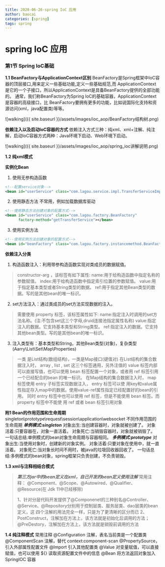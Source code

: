 ```yaml
---
title: 2020-06-26-spring IoC 应用
author: baocai
categories: [spring]
tags: spring
---
```



# spring IoC 应用


### 第1节 Spring IoC基础

 **1.1 BeanFactory与ApplicationContext区别**
 BeanFactory是Spring框架中IoC容器的顶层接口,用来定义一些基础功能,定义一些基础规范,而 ApplicationContext是它的一个子接口，所以ApplicationContext是具备BeanFactory提供的全部功能的。
通常，我们称BeanFactory为Spring IoC的基础容器，ApplicationContext是容器的高级接口，比 BeanFactory要拥有更多的功能，比如说国际化支持和资源访问(xml，java配置类)等等。

![walking]({{ site.baseurl }}/assets/images/ioc_aop/BeanFactory结构树.png)

**依赖注入以及启动IoC容器的方式**
依赖注入方式三种：纯xml、xml+注解、纯注解，启动IoC容器方式两种：Java环境下启动、Web环境下启动。

![walking]({{ site.baseurl }}/assets/images/ioc_aop/spring_ioc讲解说明.png)

**1.2 纯xml模式**

**实例化Bean**

 1. 使用无参构造函数
     
``` xml
<!--配置service对象-->
<bean id="userService" class="com.lagou.service.impl.TransferServiceImpl"> </bean>
```
 2. 使用静态方法
    不常用，例如加载数据库驱动
	 
``` xml
<!--使用静态方法创建对象的配置方式-->
<bean id="userService" class="com.lagou.factory.BeanFactory"
      factory-method="getTransferService"></bean>
```
 3. 使用实例方法
``` xml
<!--使用实例方法创建对象的配置方式-->
<bean id="beanFactory" class="com.lagou.factory.instancemethod.BeanFactory"></bean> <bean id="transferService" factory-bean="beanFactory" factory- method="getTransferService"></bean>
```
**依赖注入分类**
 1. 构造函数注入：利用带参构造函数实现对类成员的数据赋值。
> constructor-arg ，该标签有如下属性: name:用于给构造函数中指定名称的参数赋值。 index:用于给构造函数中指定索引位置的参数赋值。 value:用于指定基本类型或者String类型的数据。 ref:用于指定其他Bean类型的数据。写的是其他bean的唯一标识。

 2. set方法注入：通过类成员的set方法实现数据的注入。
    

> 需要使用 property 标签，该标签属性如下: name:指定注入时调用的set方法名称。(注:不包含set这三个字母,druid连接池指定属性名称) value:指定注入的数据。它支持基本类型和String类型。 ref:指定注入的数据。它支持其他bean类型。写的是其他bean的唯一标识。

 3. 注入类型有：基本类型和String，其他Bean类型(对象)，复杂类型(Aarry\List\Set\Map\Properties)

> 一类 是List结构(数组结构)，一类是Map接口(键值对) 
> 在List结构的集合数据注入时， array , list , set 这三个标签通用，另外注值的 value 标签内部 可以直接写值，也可以使用 bean 标签配置一个对象，或者用 ref 标签引用一个已经配合的bean 的唯一标识。
在Map结构的集合数据注入时， map 标签使用 entry 子标签实现数据注入， entry 标签可以使 用key和value属性指定存入map中的数据。使用value-ref属性指定已经配置好的bean的引用。 同时 entry 标签中也可以使用 ref 标签，但是不能使用 bean 标签。而 property 标签中不能使 用 ref 或者 bean 标签引用对象

 **附1 Bean的作用范围和生命周期**
 singleton\prototype\request\session\application\websocket
 不同作用范围的生命周期
***单例模式:singleton***
对象出生:当创建容器时，对象就被创建了。 
对象活着:只要容器在，对象一直活着。
对象死亡:当销毁容器时，对象就被销毁了。 
一句话总结:单例模式的bean对象生命周期与容器相同。 
***多例模式:prototype***
对象出生:当使用对象时，创建新的对象实例。 
对象活着:只要对象在使用中，就一直活着。 
对象死亡:当对象⻓时间不用时，被java的垃圾回收器回收了。 
一句话总结:多例模式的bean对象，spring框架只负责创建，不负责销毁。

**1.3 xml与注释相结合模式**

> ***第三方jar中的bean定义在xml，自己开发的bean定义使用注解***
常用注释：
@Component、@Scope、@Autowired、@Qualifier、@Resource(在 Jdk 11中已经移除)
> 
> 1、针对分层代码开发提供了@Componenet的三种别名@Controller、 @Service、@Repository分别用于控制层类、服务层类、dao层类的bean定义，这 四个注解的用法完全一样，只是为了更清晰的区分而已
> 2、PostConstruct，注解加在方法上，该方法就是初始化后调用的方法；@PreDestory，注解加在方法上，该方法就是销毁前调用的方法

**1.4 纯注释模式**
常用注释
@Configuration 注解，表名当前类是一个配置类
@ComponentScan 注解，替代 context:component-scan
@PropertySource，引入外部属性配置文件
@Import 引入其他配置类
@Value 对变量赋值，可以直接赋值，也可以使用 ${} 读取资源配置文件中的信息 @Bean 将方法返回对象加入 SpringIOC 容器